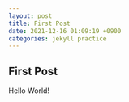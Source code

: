 ```yaml
---
layout: post
title: First Post
date: 2021-12-16 01:09:19 +0900
categories: jekyll practice
---
```


## First Post
Hello World!